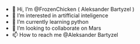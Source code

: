 - 👋 Hi, I’m @FrozenChicken ( Aleksander Bartyzel )
- 👀 I’m interested in artifficial inteligence
- 🌱 I’m currently learning python
- 💞️ I’m looking to collaborate on Mars
- 📫 How to reach me @Aleksander Bartyzel

<!---
FrozenChicken/FrozenChicken is a ✨ special ✨ repository because its `README.md` (this file) appears on your GitHub profile.
You can click the Preview link to take a look at your changes.
--->
